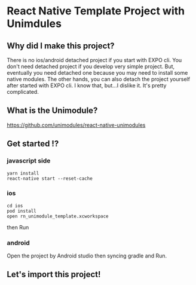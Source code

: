# React Native Template Project with Unimdules

## Why did I make this project?
There is no ios/android detached project if you start with EXPO cli. You don't need detached project if you develop very simple project. But, eventually you need detached one because you may need to install some native modules. The other hands, you can also detach the project yourself after started with EXPO cli. I know that, but...I dislike it. It's pretty complicated.

## What is the Unimodule?
https://github.com/unimodules/react-native-unimodules

## Get started !?
### javascript side
```
yarn install
react-native start --reset-cache
```

### ios
```
cd ios
pod install
open rn_unimodule_template.xcworkspace
```
then Run

### android
Open the project by Android studio then syncing gradle and Run.

## Let's import this project!
